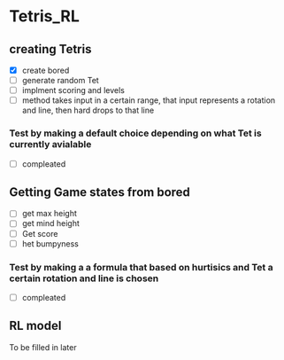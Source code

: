 # Tetris_RL

## creating Tetris
- [x] create bored
- [ ] generate random Tet 
- [ ] implment scoring and levels 
- [ ] method takes input in a certain range, that input represents a rotation and line, then hard drops to that line
### Test by making a default choice depending on what Tet is currently avialable 
- [ ] compleated

## Getting Game states from bored 
- [ ] get max height
- [ ] get mind height
- [ ] Get score 
- [ ] het bumpyness 
### Test by making a a formula that based on hurtisics and Tet a certain rotation and line is chosen
- [ ] compleated

## RL model
To be filled in later 

